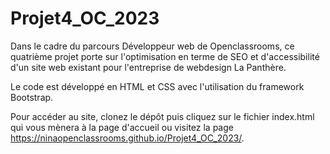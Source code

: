 # Projet4_OC_2023
Dans le cadre du parcours Développeur web de Openclassrooms, ce quatrième projet porte sur l'optimisation en terme de SEO et d'accessibilité d'un site web existant pour l'entreprise de webdesign La Panthère. 

Le code est développé en HTML et CSS avec l'utilisation du framework Bootstrap.

Pour accéder au site, clonez le dépôt puis cliquez sur le fichier index.html qui vous mènera à la page d'accueil ou visitez la page https://ninaopenclassrooms.github.io/Projet4_OC_2023/.
